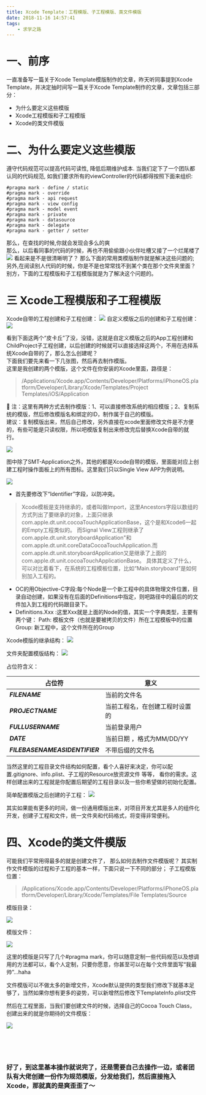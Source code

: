 ```yaml
---
title: Xcode Template：工程模版、子工程模版、类文件模版
date: 2018-11-16 14:57:41
tags: 
    - 求学之路
---
```


# 一、前序
一直准备写一篇关于Xcode Template模版制作的文章，昨天听同事提到Xcode Template，并决定抽时间写一篇关于Xcode Template制作的文章，文章包括三部分：
+ 为什么要定义这些模版
+ Xcode工程模版和子工程模版
+ Xcode的类文件模版


# 二、为什么要定义这些模版
遵守代码规范可以提高代码可读性, 降低后期维护成本. 当我们定下了一个团队都认同的代码规范, 如我们要求所有的viewController的代码都得按照下面来组织:
```
#pragma mark - define / static
#pragma mark - override
#pragma mark - api request
#pragma mark - view config
#pragma mark - model event 
#pragma mark - private
#pragma mark - datasource
#pragma mark - delegate
#pragma mark - getter / setter

```
那么，在查找的时候,你就会发现会多么的爽 <br/>
那么，以后看同事的代码的时候，再也不用偷偷跟小伙伴吐槽又接了一个烂尾楼了
![](https://user-gold-cdn.xitu.io/2018/11/16/1671b8d8a8417490?w=972&h=939&f=jpeg&s=188407)
看起来是不是很清晰明了？
那么下面的常用类模版制作就是解决这些问题的; <br>
另外,在阅读别人代码的时候，你是不是也常常找不到某个类在那个文件夹里面？<br> 别方，下面的工程模版和子工程模版就是为了解决这个问题的。


# 三 Xcode工程模版和子工程模版

Xcode自带的工程创建和子工程创建：
![](https://user-gold-cdn.xitu.io/2018/11/16/1671b9684edb2d7f?w=929&h=588&f=jpeg&s=57718)
自定义模版之后的创建和子工程创建：
![](https://user-gold-cdn.xitu.io/2018/11/16/1671b95c8297b8da?w=927&h=597&f=jpeg&s=54494)

看到下面这两个“皮卡丘”了没，没错，这就是自定义模版之后的App工程创建和ChildProject子工程创建，以后创建的时候就可以直接选择这两个，不用在选择系统Xcode自带的了，那么怎么创建呢？<br> 下面我们要先来看一下几张图，然后再去制作模版。<br>
这里是我创建的两个模版，这个文件在你安装的Xcode里面，路径是：
>/Applications/Xcode.app/Contents/Developer/Platforms/iPhoneOS.platform/Developer/Library/Xcode/Templates/Project Templates/iOS/Application 

 注：这里有两种方式去制作模版：1、可以直接修改系统的相应模版；2、复制系统的模版，然后修改模版名和绑定的ID，制作属于自己的模版。  <br>
建议：复制模版出来，然后自己修改，另外直接在xcode里面修改文件是不方便的，有些可能是只读权限，所以吧模版复制出来修改完后替换Xcode自带的就行。

![](https://user-gold-cdn.xitu.io/2018/11/16/1671b9ebf0a633a0?w=1366&h=444&f=jpeg&s=74942)

图中除了SMT-Application之外，其他的都是Xcode自带的模版，里面能对应上创建工程时操作面板上的所有图标。这里我们只以Single View APP为例说明。

![](https://user-gold-cdn.xitu.io/2018/11/16/1671bae1dae42865?w=1127&h=726&f=jpeg&s=162071)

+ 首先要修改下“Identifier”字段，以防冲突。
> Xcode模板是支持继承的，或者叫做Import，这里Ancestors字段以数组的方式列出了要继承的对象，上面只继承com.apple.dt.unit.cocoaTouchApplicationBase，这个是和Xcode6一起的Empty工程类似的。
而Signal View工程则继承了com.apple.dt.unit.storyboardApplication"和com.apple.dt.unit.coreDataCocoaTouchApplication.而com.apple.dt.unit.storyboardApplication又是继承了上面的com.apple.dt.unit.cocoaTouchApplicationBase。 具体其定义了什么，可以对比着看下，在系统的工程模板位置，比如“Main.storyboard”是如何别加入工程的。

+ OC的用Objective-C字段:每个Node是一个新工程中的具体物理文件位置，目录自动创建，如果没有在后面的Definitions中指定，则吧路径中的最后的的文件加入到工程的代码跟目录下。
+ Definitions.Xxx :这里Xxx就是上面的Node的值，其实一个字典类型，主要有两个键：
Path: 模板文件（也就是要被拷贝的文件）所在工程模板中的位置
Group: 新工程中，这个文件所在的Group

Xcode模版的继承结构：
![](https://user-gold-cdn.xitu.io/2018/11/16/1671bb0cb4554e52?w=1527&h=922&f=jpeg&s=92718)


文件夹配置模版结构：
![](https://user-gold-cdn.xitu.io/2018/11/16/1671bc1e0b2b7bfb?w=740&h=456&f=jpeg&s=65976)

占位符含义：

占位符                          |   意义
--------                        |   ---
___FILENAME___                  |   当前的文件名
___PROJECTNAME___               |   当前工程名，在创建工程时设置的
___FULLUSERNAME___              |   当前登录用户
___DATE___                      |  当前日期 ，格式为MM/DD/YY
___FILEBASENAMEASIDENTIFIER___  |   不带后缀的文件名


当然这里的工程目录文件结构如何配置，看个人喜好来决定，你可以配置.gitignore、info.plist、子工程的Resource放资源文件 等等， 看你的需求。这样创建出来的工程就是你配置后期望的工程目录以及一些你希望做的初始化配置。

简单配置模版之后创建的子工程：
![](https://user-gold-cdn.xitu.io/2018/11/16/1671bd30b7fa0dbf?w=447&h=446&f=jpeg&s=29339)

其实如果能有更多的时间，做一份通用模版出来，对项目开发尤其是多人的组件化开发，创建子工程和文件，统一文件夹和代码格式，将变得非常便利。


# 四、Xcode的类文件模版

可能我们平常用得最多的就是创建文件了， 那么如何去制作文件模版呢？ 其实制作文件模版的过程和子工程的基本一样，下面只说一下不同的部分；
子工程模版位置：
> /Applications/Xcode.app/Contents/Developer/Platforms/iPhoneOS.platform/Developer/Library/Xcode/Templates/File Templates/Source

模版目录：

![](https://user-gold-cdn.xitu.io/2018/11/16/1671bd83fa19afb1?w=1121&h=682&f=jpeg&s=107283)

模版文件：

![](https://user-gold-cdn.xitu.io/2018/11/16/1671bda6fe368f73?w=1015&h=914&f=jpeg&s=86135)

这里的模版是只写了几个#pragma mark，你可以随意定制一些代码规范以及想调用的方法都可以，看个人定制，只要你愿意，你甚至可以在每个文件里面写“我最帅”...haha

文件模版可以不做太多的新增文件，Xcode默认提供的类型我们修改下就基本足够了，当然如果你想有更多的姿势，可以新增然后修改下TemplateInfo.plist文件

然后在工程里面，当我们要创建文件的时候，选择自己的Cocoa Touch Class， 创建出来的就是你期待的文件模版：

![](https://user-gold-cdn.xitu.io/2018/11/16/1671be15d5859c67?w=746&h=542&f=jpeg&s=45222)

<br>
<br>
<br>

### 好了，到这里基本操作就说完了，还是需要自己去操作一边，或者团队有大佬创建一份作为规范模版，分发给我们，然后直接拖入Xcode，那就真的是爽歪歪了～  
